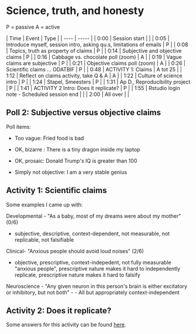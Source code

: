 # Science, truth, and honesty 

P = passive
A = active

| Time | Event | Type |
| ---- | ----- |
| 0:00 | Session start | |
| 0:05 | Introduce myself, session intro, asking qu.s, limitations of emails | P |
| 0:08 | Topics, truth as property of claims | P | 
| 0:14 | Subjective and objective claims | P  |
| 0:16 | Cabbage vs. chocolate poll (zoom) | A  |
| 0:19 | Vague claims are subjective | P  |
| 0:21 | Objective claims poll (zoom) | A  |
| 0:26 | Scientific claims ... ODATBIF | P |
| 0:48 | ACTIVITY 1: Claims | A tot 25 |
| 1:12 | Reflect on claims activity, take Q & A | A |
| 1:22 | Culture of science intro | P |
| 1:24 | Stapel, Smeesters | P |
| 1:31 | Ap D., Reproducibility project | P |
| 1:41 | ACTIVITY 2 Intro: Does it replicate?  | P |
| 1:55 | Rstudio login note - Scheduled session end |  |
| 2:00 | All over | |


## Poll 2: Subjective versus objective claims

Poll items:

- Too vague: Fried food is bad

- OK, bizarre : There is a tiny dragon inside my laptop

- OK, prosaic: Donald Trump's IQ is greater than 100 

- Simply not objective: I am a very stable genius

## Activity 1: Scientific claims

Some examples I came up with:

Developmental - "As a baby, most of my dreams were about my mother" (0/6)
- subjective, descriptive, context-dependent, not measurable, not replicable, not falsifiable

Clinical- "Anxious people should avoid loud noises" (2/6)
- objective, prescriptive, context-indepedent, not fully measurable "anxious people", prescriptive nature makes it hard to independently replicate, prescriptive nature makes it hard to falsify

Neuroscience - "Any given neuron in this person's brain is either excitatory or
inhibitory, but not both" - - All but appropriately context-independent

## Activity 2: Does it replicate?

Some answers for this activity can be found [here](ludmer-replicate.html).


